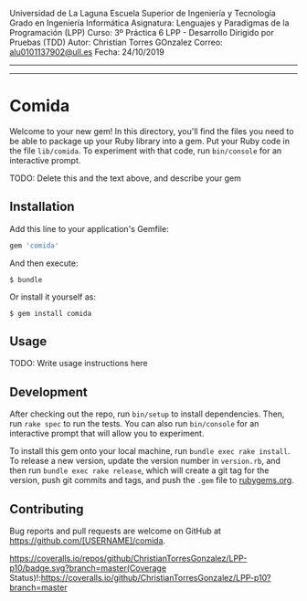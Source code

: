Universidad de La Laguna
Escuela Superior de Ingeniería y Tecnología
Grado en Ingeniería Informática
Asignatura: Lenguajes y Paradigmas de la Programación (LPP)
Curso: 3º 
Práctica 6 LPP - Desarrollo Dirigido por Pruebas (TDD)
Autor: Christian Torres GOnzalez
Correo: alu0101137902@ull.es
Fecha: 24/10/2019

----------------------------------------------------------------------------------------------
----------------------------------------------------------------------------------------------


# Comida

Welcome to your new gem! In this directory, you'll find the files you need to be able to package up your Ruby library into a gem. Put your Ruby code in the file `lib/comida`. To experiment with that code, run `bin/console` for an interactive prompt.

TODO: Delete this and the text above, and describe your gem

## Installation

Add this line to your application's Gemfile:

```ruby
gem 'comida'
```

And then execute:

    $ bundle

Or install it yourself as:

    $ gem install comida

## Usage

TODO: Write usage instructions here

## Development

After checking out the repo, run `bin/setup` to install dependencies. Then, run `rake spec` to run the tests. You can also run `bin/console` for an interactive prompt that will allow you to experiment.

To install this gem onto your local machine, run `bundle exec rake install`. To release a new version, update the version number in `version.rb`, and then run `bundle exec rake release`, which will create a git tag for the version, push git commits and tags, and push the `.gem` file to [rubygems.org](https://rubygems.org).

## Contributing

Bug reports and pull requests are welcome on GitHub at https://github.com/[USERNAME]/comida.


https://coveralls.io/repos/github/ChristianTorresGonzalez/LPP-p10/badge.svg?branch=master(Coverage Status)!:https://coveralls.io/github/ChristianTorresGonzalez/LPP-p10?branch=master
